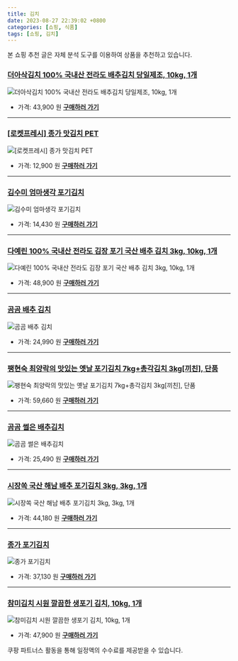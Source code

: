 ```yaml
---
title: 김치
date: 2023-08-27 22:39:02 +0800
categories: [쇼핑, 식품]
tags: [쇼핑, 김치]
---
```

본 쇼핑 추천 글은 자체 분석 도구를 이용하여 상품을 추천하고 있습니다.
### [더아삭김치 100% 국내산 전라도 배추김치 당일제조, 10kg, 1개](https://link.coupang.com/re/AFFSDP?lptag=AF1030537&pageKey=7552464532&itemId=19879335236&vendorItemId=86902491099&traceid=V0-153-885dd95b49ceb3f0&clickBeacon=cyMXv6FdaqFphpyc4W9cgZjZAcWTCmbjkCtPBcdQeDRT8p74Xxh46Rg903YNiJPxHmyS3th%2FhxUV%2Be0rz7oLoD2nCEDOjfMfu8rlTj86KH7KnwYFFWAQGHwxRqMlMzhmemkQpWa2RZL3nV8q65GuSOrIBgsWC7DafSLTUjKX0T322voqt7PhbALKDzODFpvDR%2BgoiJGMrtOLNEFItINsN7OWDG2pnVN5wRPXTAu05%2BNmyntOdS04FAVXS9%2FrtT%2Bhg57LpTA4%2FaKxqiDjLY8iYcC4WP%2BnXhY10WncacCDX%2FuHQvEMCa7DI%2FaK37KYsHjBPk2sViKR1l%2B6obHOs%2FCUJV6JqrbYb92A0psCt%2B8Ca038Af%2FyIiiLIF8LlaxWqFWg7RuF2QPvT9qWd%2B4OF95yS6jls4lxPLEeWq4P1OgGL8%2FAz27JRbcdGyqNg6t8KYsBiRFBIWUZFgh4CRQeLpg5I6k9DObm7SJZgHOpLCTMkhUNsfO1KGEIj88VMCF1jPZBJHlxVaccCtV1z58%2B7qCKdVv%2FYPXoq7BHsMuKnp5AcxC%2FToatNgNtPrwEtUErftNRHIoh1FVUn4n%2Bim0ERKVowVDGpwyIq1zbkpV3ABLPxZYVqAZPY10TY4QUVR4Ct4bPXpZO0HLcfJCfUkvN9B1tkCJ9jhcvdBZm7kPuBljC0k79L4UsoAclEK9A2CSIMSkdY3MGwZY8NT3ZYLyj2s2gxS4yYZxXSNYJThgOaLHAb%2F6pVP8p%2BgfjNGqdk%2FqQES%2FDdx4VqjWkNlgb8VImrTrW%2F5P1vjPIfGRH9HrI46RU2CGXLL%2FIA8xYNSDUU2EBhnsGHC%2FHoqNtonNx9C4LDKhgTxdpy317Pv2o546YUpopwW4%3D&requestid=20230906223902850146062520&token=31850C%7CMIXED)
![더아삭김치 100% 국내산 전라도 배추김치 당일제조, 10kg, 1개](https://ads-partners.coupang.com/image1/K6WozhkRccGBSwK3K4CvGg6LVcoR1MEBTgQFncDHq7ibG2EOhICoTMwMpKe_vMxITvC1Z4R5vY7rlAsdjpNq_lj3db-XvIU7sjYzkJRNOUkbJesBgMboJH_GuQ_rGxVU9nYplup4fJh4QiFgJS7mkDaciEgH3eZju8-7vx5kGboGrECGmoJC1RlLiS-M2l55olmAlGc2YFf4yInWOqepFib25nejPjrrwyoygbFcrwnArxe-dS0qiPTJ72uAfQz0CC7lCvMpz1vxedXdqDr98u2_f2lE7HUnU7BRyKH_STqsK9ZWWQ==)
- 가격: 43,900 원
[**구매하러 가기**](https://link.coupang.com/re/AFFSDP?lptag=AF1030537&pageKey=7552464532&itemId=19879335236&vendorItemId=86902491099&traceid=V0-153-885dd95b49ceb3f0&clickBeacon=cyMXv6FdaqFphpyc4W9cgZjZAcWTCmbjkCtPBcdQeDRT8p74Xxh46Rg903YNiJPxHmyS3th%2FhxUV%2Be0rz7oLoD2nCEDOjfMfu8rlTj86KH7KnwYFFWAQGHwxRqMlMzhmemkQpWa2RZL3nV8q65GuSOrIBgsWC7DafSLTUjKX0T322voqt7PhbALKDzODFpvDR%2BgoiJGMrtOLNEFItINsN7OWDG2pnVN5wRPXTAu05%2BNmyntOdS04FAVXS9%2FrtT%2Bhg57LpTA4%2FaKxqiDjLY8iYcC4WP%2BnXhY10WncacCDX%2FuHQvEMCa7DI%2FaK37KYsHjBPk2sViKR1l%2B6obHOs%2FCUJV6JqrbYb92A0psCt%2B8Ca038Af%2FyIiiLIF8LlaxWqFWg7RuF2QPvT9qWd%2B4OF95yS6jls4lxPLEeWq4P1OgGL8%2FAz27JRbcdGyqNg6t8KYsBiRFBIWUZFgh4CRQeLpg5I6k9DObm7SJZgHOpLCTMkhUNsfO1KGEIj88VMCF1jPZBJHlxVaccCtV1z58%2B7qCKdVv%2FYPXoq7BHsMuKnp5AcxC%2FToatNgNtPrwEtUErftNRHIoh1FVUn4n%2Bim0ERKVowVDGpwyIq1zbkpV3ABLPxZYVqAZPY10TY4QUVR4Ct4bPXpZO0HLcfJCfUkvN9B1tkCJ9jhcvdBZm7kPuBljC0k79L4UsoAclEK9A2CSIMSkdY3MGwZY8NT3ZYLyj2s2gxS4yYZxXSNYJThgOaLHAb%2F6pVP8p%2BgfjNGqdk%2FqQES%2FDdx4VqjWkNlgb8VImrTrW%2F5P1vjPIfGRH9HrI46RU2CGXLL%2FIA8xYNSDUU2EBhnsGHC%2FHoqNtonNx9C4LDKhgTxdpy317Pv2o546YUpopwW4%3D&requestid=20230906223902850146062520&token=31850C%7CMIXED)
---
### [[로켓프레시] 종가 맛김치 PET](https://link.coupang.com/re/AFFSDP?lptag=AF1030537&pageKey=7025563946&itemId=17319879727&vendorItemId=84490613956&traceid=V0-153-26d9a11533dab174&requestid=20230906223902850146062520&token=31850C%7CMIXED)
![[로켓프레시] 종가 맛김치 PET](https://ads-partners.coupang.com/image1/sUbNY_9-7NqXh4qWsXMhp5rxClcXCIB3EfCVW1gQlHaYSFSVYUGiGUtrigYz4jPWJphwFHFZ3BqkVBPVrvdi8Dqdp4anWbqcIfzRw2gLWJTUxDVu4pPVWJvhRZ0F0m6KOin7cvu6aZFsxaGY5sPdW_CpVMVPritt1fuHVDorg8BGJwkNwqi3pMYV8l7z1bEYkMJPIG19U8_1BHAMGRgLzYzI7A145pTrlToccnv57mFGHGBY8nbs_NFfIWmwxyTF8xVD6otuvKIobDH1K3yJ)
- 가격: 12,900 원
[**구매하러 가기**](https://link.coupang.com/re/AFFSDP?lptag=AF1030537&pageKey=7025563946&itemId=17319879727&vendorItemId=84490613956&traceid=V0-153-26d9a11533dab174&requestid=20230906223902850146062520&token=31850C%7CMIXED)
---
### [김수미 엄마생각 포기김치](https://link.coupang.com/re/AFFSDP?lptag=AF1030537&pageKey=1816962022&itemId=3092115976&vendorItemId=71079939856&traceid=V0-153-1e06b2357a7fd47f&requestid=20230906223902850146062520&token=31850C%7CMIXED)
![김수미 엄마생각 포기김치](https://ads-partners.coupang.com/image1/FIwPBz6pg6kjIWbqFNecZywtSGdsmXqHLpFbjcGUekWsAIXgWjeXBojoXZb0GxIrMyHAXky0NoXN46Qahfdn3mpZr8sow1JESaozIQ3lTdJ3CBaKO4cinhVTWE2j1SO8BohdHCTlOrUF7R3Rq1-McDRT3K2o4fJ78ktNsSWz1jdEVX9k2hMXeyhNYJcT9aFAeiicQwJXNBFkzD1lSBO6ZqeK7_PkXEx6QegE5QoBdyiGI3L_UvkMHwq96fqYOpUBt0ldUKDE9AN-VzlEPOTu2vw=)
- 가격: 14,430 원
[**구매하러 가기**](https://link.coupang.com/re/AFFSDP?lptag=AF1030537&pageKey=1816962022&itemId=3092115976&vendorItemId=71079939856&traceid=V0-153-1e06b2357a7fd47f&requestid=20230906223902850146062520&token=31850C%7CMIXED)
---
### [다예린 100% 국내산 전라도 김장 포기 국산 배추 김치 3kg, 10kg, 1개](https://link.coupang.com/re/AFFSDP?lptag=AF1030537&pageKey=6840896477&itemId=16403976549&vendorItemId=83595138927&traceid=V0-153-b52f9e9442d52780&clickBeacon=cyMXv6FdaqFphpyc4W9cgZjZAcWTCmbjkCtPBcdQeDRT8p74Xxh46Rg903YNiJPxHmyS3th%2FhxUV%2Be0rz7oLoDW%2BTGvLbPHTbztxcKE5HuRA1WepoqLkzu7JlSzASIq2ACfVNyxj0V9mW86koufcGaq5IC3SyR9Ct7112oSImNr22voqt7PhbALKDzODFpvDR%2BgoiJGMrtOLNEFItINsN7OWDG2pnVN5wRPXTAu05%2BNmyntOdS04FAVXS9%2FrtT%2BhLdXTawTBrgqcNHS2EZCQgTvv7JhwIhBwSVSvULB77vZOwdf0cA0g4aOg4WSZN1XXLw5L5g3VNl9HGDo8rvIC1uW0x5suABKkuEH1eOjRUGJJtbaVCZtWnd14Srves4HknhWFPq4eamSNV5ZoFvfxuQRsxlfnIZRPQh3Y4qybCFYjMrzI4y9uRS0RoxyRv810vVgFX%2BPPNT8L46%2FeivEZHVv%2FYPXoq7BHsMuKnp5AcxC%2FToatNgNtPrwEtUErftNRl%2FSZ5HPkQ3NW67BARpw%2B%2F68eCHQpoCjLdQcA4CQcL02DQYzevIZ1m001rwWPrR%2Fgs9xNBMXz%2FOKBvntDo7qy8DfzXmZHKJJU7OQ4wJdLJUCr86VlkS5D9x1WZv6QPzm5HbbtZ3u8slhth8t49s3gGUq9dFj%2FJ6ClbMndua95a6rguOuda7kP8L8Wsyd7VywRV5n%2BXdvsUaF3cPAtjelPUogogxRW4H4RZBx4vx%2FqRdnFkypF7XnjqEWtZ%2F6iDJYKuj9gA%2BV9jVQ6CkcQd7QQUS9wZ1epxWJ9fqQF%2FuLVFslgLCU1qIXJF%2FT%2Fyqu%2FOt1i1YcClpHmrbn6Vgghp12wToRENYPtp%2B7Iiquq1ltJSLM%3D&requestid=20230906223902850146062520&token=31850C%7CMIXED)
![다예린 100% 국내산 전라도 김장 포기 국산 배추 김치 3kg, 10kg, 1개](https://ads-partners.coupang.com/image1/r0picQtelrz13y8Zrz57jRKMUK-c-lqXTN3jjNL33W_9whHMDxOm68orc0ltuGSG9xGj-YC8QAX9SlFjyrPmzBM0GFs70nqIID5nQAoRQz2g9jKkJ9tNvQh5M3-Cti5eRB4JfCTXfnFLTxjo5t4JgPmdNa_9RhNk-I5yWrOwQbEUJj9ps49FZjvpf1FbC7r_eTvxjhU9awq8lr5lvm0gsTIJ6gTM1VV6T_DepeGWUPnan7L25I9uLh5mxWW4PX3nwyTLrSgkWfuj6sTe4_A7Q-sYb3gP2tVTfsG7AU3WR7ul1CyK)
- 가격: 48,900 원
[**구매하러 가기**](https://link.coupang.com/re/AFFSDP?lptag=AF1030537&pageKey=6840896477&itemId=16403976549&vendorItemId=83595138927&traceid=V0-153-b52f9e9442d52780&clickBeacon=cyMXv6FdaqFphpyc4W9cgZjZAcWTCmbjkCtPBcdQeDRT8p74Xxh46Rg903YNiJPxHmyS3th%2FhxUV%2Be0rz7oLoDW%2BTGvLbPHTbztxcKE5HuRA1WepoqLkzu7JlSzASIq2ACfVNyxj0V9mW86koufcGaq5IC3SyR9Ct7112oSImNr22voqt7PhbALKDzODFpvDR%2BgoiJGMrtOLNEFItINsN7OWDG2pnVN5wRPXTAu05%2BNmyntOdS04FAVXS9%2FrtT%2BhLdXTawTBrgqcNHS2EZCQgTvv7JhwIhBwSVSvULB77vZOwdf0cA0g4aOg4WSZN1XXLw5L5g3VNl9HGDo8rvIC1uW0x5suABKkuEH1eOjRUGJJtbaVCZtWnd14Srves4HknhWFPq4eamSNV5ZoFvfxuQRsxlfnIZRPQh3Y4qybCFYjMrzI4y9uRS0RoxyRv810vVgFX%2BPPNT8L46%2FeivEZHVv%2FYPXoq7BHsMuKnp5AcxC%2FToatNgNtPrwEtUErftNRl%2FSZ5HPkQ3NW67BARpw%2B%2F68eCHQpoCjLdQcA4CQcL02DQYzevIZ1m001rwWPrR%2Fgs9xNBMXz%2FOKBvntDo7qy8DfzXmZHKJJU7OQ4wJdLJUCr86VlkS5D9x1WZv6QPzm5HbbtZ3u8slhth8t49s3gGUq9dFj%2FJ6ClbMndua95a6rguOuda7kP8L8Wsyd7VywRV5n%2BXdvsUaF3cPAtjelPUogogxRW4H4RZBx4vx%2FqRdnFkypF7XnjqEWtZ%2F6iDJYKuj9gA%2BV9jVQ6CkcQd7QQUS9wZ1epxWJ9fqQF%2FuLVFslgLCU1qIXJF%2FT%2Fyqu%2FOt1i1YcClpHmrbn6Vgghp12wToRENYPtp%2B7Iiquq1ltJSLM%3D&requestid=20230906223902850146062520&token=31850C%7CMIXED)
---
### [곰곰 배추 김치](https://link.coupang.com/re/AFFSDP?lptag=AF1030537&pageKey=293458104&itemId=926526145&vendorItemId=5302356560&traceid=V0-153-d9ea514fb1c573b1&requestid=20230906223902850146062520&token=31850C%7CMIXED)
![곰곰 배추 김치](https://ads-partners.coupang.com/image1/xjzonvqwfmzlzc3rxvqNgijX8v3EKcvw2ycSP3kM27cZr-uyfZWOpHyt9o95l3TBIrJbQuHkUKgrtGYS_v_NQOkttynafO_ZLa1a_ybnEveA6orO6aIjUMPJAppg7UQ0LsUJMTvh6Pg1i3liYcw67DjNybsCuSv7jHm15WSYyoJcUI5Cq6uD_dropqnOJYJpsX9ccgP1zUeHLCsYqwDDBEVx1TJ3KSAFX1oW1fJ5OHQxuvSIbY744UhQG1w63XXeHGXNHzxidq-daomEi_xySaxZNUTNHaqt2rxzmTNksjg=)
- 가격: 24,990 원
[**구매하러 가기**](https://link.coupang.com/re/AFFSDP?lptag=AF1030537&pageKey=293458104&itemId=926526145&vendorItemId=5302356560&traceid=V0-153-d9ea514fb1c573b1&requestid=20230906223902850146062520&token=31850C%7CMIXED)
---
### [팽현숙 최양락의 맛있는 옛날 포기김치 7kg+총각김치 3kg[끼친], 단품](https://link.coupang.com/re/AFFSDP?lptag=AF1030537&pageKey=7402960178&itemId=19164884442&vendorItemId=86759886347&traceid=V0-153-37d4f08057c03b46&clickBeacon=cyMXv6FdaqFphpyc4W9cgZjZAcWTCmbjkCtPBcdQeDRT8p74Xxh46Rg903YNiJPxHmyS3th%2FhxUV%2Be0rz7oLoGoy%2FdLfrJLS8JTYdeFgzCdA1WepoqLkzu7JlSzASIq2EmmgO%2Fo%2FMgbT6TRKb1GHA6yWSRSVelcjqZk6L7usptv22voqt7PhbALKDzODFpvDR%2BgoiJGMrtOLNEFItINsN7OWDG2pnVN5wRPXTAu05%2BNmyntOdS04FAVXS9%2FrtT%2Bh9bww9h6zcj%2Bctad1T9naChrKL1dK0LN2rIXCWufQS7WZqgLSkmm5mjgBxH20U4H7lqui%2BYKNq0XQqz5W6V1yI6xmz3NqNekiYEz1hLS5VL9lXsThU12ZTCVY%2FcuZ49PS4xYoqCDsf5rGLRsPuBq93yvQAORtAyk039cw7qXPRnk3ve7j8%2Bs0jZl1grWHHu8rdgqJYK9PdLVROVPmcpgcyaujiJPdUQA5EDXcRKEUO3k0ZnZW24cxGICPrN3PSHRaezdJ2ZIZhhGs5HWKs%2BNo83CrJCrqiY05lY6f9d5EZoozhkMn2HCV1TO1WVXYzvmelHqHzwugFeMz8I2K798t%2FMslN873lCM6JswY0a5tiius2DaVOyAyyiqIgcNgD%2BWux%2FX3iEn1juw5ekJ7fd5kaNVekdcWwRyvLnF1y85eW9W9hrrKCPRJzLWJnKFQc0qFDD8e4RaWSCQyvN%2FiSYK4t9r9c4k6alHDzSgZ5TnZdGeCMGE7LjJB4CIR05%2BhEQ3QqmJrW8Te743A6UvqAV9ijI89zCrZkl9ejSkRrQEDI0tS6JWj6mfJbV%2FYQRPrM4VFrc24oTJoJE%2FBfp7MGdTAV0BzknQrAT3rYX1PxUGPszo%3D&requestid=20230906223902850146062520&token=31850C%7CMIXED)
![팽현숙 최양락의 맛있는 옛날 포기김치 7kg+총각김치 3kg[끼친], 단품](https://ads-partners.coupang.com/image1/gVCGjXw5ZnS1HLQegd95h8O3RhjSeuxOHU1EKdwd4D6WaArOau_vV8V2G3E5Y7iatM3sNwRHS4DXzLV2-kJ4Z4-0fCXen28q3yoamqtn-svgXt1D3qYlqXNhpOf_D4mTd1jYqQuUQsRgGOkqKmM5xlU7uaHPQhK1JLdcE36EHklSpQ_gRvo3SLNY-JVL4DV5ENTxCzskMMZLdRMjVLSms1fAhcxBzwtT81OZGFGy8GCQAr1Z7I8ClYY2POOt1bW2jzANz3L-wA7xKLZaJFY9hifbe2Av8P9jVZcFAo0CGVRnW9WI)
- 가격: 59,660 원
[**구매하러 가기**](https://link.coupang.com/re/AFFSDP?lptag=AF1030537&pageKey=7402960178&itemId=19164884442&vendorItemId=86759886347&traceid=V0-153-37d4f08057c03b46&clickBeacon=cyMXv6FdaqFphpyc4W9cgZjZAcWTCmbjkCtPBcdQeDRT8p74Xxh46Rg903YNiJPxHmyS3th%2FhxUV%2Be0rz7oLoGoy%2FdLfrJLS8JTYdeFgzCdA1WepoqLkzu7JlSzASIq2EmmgO%2Fo%2FMgbT6TRKb1GHA6yWSRSVelcjqZk6L7usptv22voqt7PhbALKDzODFpvDR%2BgoiJGMrtOLNEFItINsN7OWDG2pnVN5wRPXTAu05%2BNmyntOdS04FAVXS9%2FrtT%2Bh9bww9h6zcj%2Bctad1T9naChrKL1dK0LN2rIXCWufQS7WZqgLSkmm5mjgBxH20U4H7lqui%2BYKNq0XQqz5W6V1yI6xmz3NqNekiYEz1hLS5VL9lXsThU12ZTCVY%2FcuZ49PS4xYoqCDsf5rGLRsPuBq93yvQAORtAyk039cw7qXPRnk3ve7j8%2Bs0jZl1grWHHu8rdgqJYK9PdLVROVPmcpgcyaujiJPdUQA5EDXcRKEUO3k0ZnZW24cxGICPrN3PSHRaezdJ2ZIZhhGs5HWKs%2BNo83CrJCrqiY05lY6f9d5EZoozhkMn2HCV1TO1WVXYzvmelHqHzwugFeMz8I2K798t%2FMslN873lCM6JswY0a5tiius2DaVOyAyyiqIgcNgD%2BWux%2FX3iEn1juw5ekJ7fd5kaNVekdcWwRyvLnF1y85eW9W9hrrKCPRJzLWJnKFQc0qFDD8e4RaWSCQyvN%2FiSYK4t9r9c4k6alHDzSgZ5TnZdGeCMGE7LjJB4CIR05%2BhEQ3QqmJrW8Te743A6UvqAV9ijI89zCrZkl9ejSkRrQEDI0tS6JWj6mfJbV%2FYQRPrM4VFrc24oTJoJE%2FBfp7MGdTAV0BzknQrAT3rYX1PxUGPszo%3D&requestid=20230906223902850146062520&token=31850C%7CMIXED)
---
### [곰곰 썰은 배추김치](https://link.coupang.com/re/AFFSDP?lptag=AF1030537&pageKey=324290307&itemId=1038303611&vendorItemId=5493733619&traceid=V0-153-c0fc681b8edf7498&requestid=20230906223902850146062520&token=31850C%7CMIXED)
![곰곰 썰은 배추김치](https://ads-partners.coupang.com/image1/6l1cZ6moIK4QPiZQ6vmYC4yzJwaRM1nUf9Z4mb_11pHWumj0DUiLB0-m-gH2ro-OBMUPbGELdu_V4k7umE2Nehb0G0sETjUvr1sZr25yh7TCB5k3Vv1cXv9qIxtcW3lgeV7CwxpJcFXX6PLDtuYjQ_c2m98X-4PYWGqxz0UiiaeWSbRwUGIr9xwke4fzXzBZ60XvD5LzzK82RMtcinB4pRxdGdmFNkezdbOsNUVt2MaFfxdSSn8442Eml4GSlONdWly3loW1BpgQeQjxaw==)
- 가격: 25,490 원
[**구매하러 가기**](https://link.coupang.com/re/AFFSDP?lptag=AF1030537&pageKey=324290307&itemId=1038303611&vendorItemId=5493733619&traceid=V0-153-c0fc681b8edf7498&requestid=20230906223902850146062520&token=31850C%7CMIXED)
---
### [시장쏙 국산 해남 배추 포기김치 3kg, 3kg, 1개](https://link.coupang.com/re/AFFSDP?lptag=AF1030537&pageKey=7563943742&itemId=19933649759&vendorItemId=85671207588&traceid=V0-153-10fcba3dd2affe74&clickBeacon=cyMXv6FdaqFphpyc4W9cgZjZAcWTCmbjkCtPBcdQeDRT8p74Xxh46Rg903YNiJPxHmyS3th%2FhxUV%2Be0rz7oLoDCn90d%2BmM3YWsbXjBGzrEBA1WepoqLkzu7JlSzASIq2kr7R9rbaIBH2D1cxw%2BX5yAPqfHT9FWMuBeeiM578jmH22voqt7PhbALKDzODFpvDR%2BgoiJGMrtOLNEFItINsN7OWDG2pnVN5wRPXTAu05%2BNmyntOdS04FAVXS9%2FrtT%2Bhzxd%2FWPPavxIZ6Gqvy81W3c32dCN2k8umoa029FteFyO5Up6Ev%2BEXr8VQcZ56QYdMo8uWEGhenXB5B3ajSz1Nu1gX%2FLH%2BnyM60K69MIGVrQEl80UWPqUcufZwhxJyABODhTJO7WUmRonzXS5R5Tj7e7S1L522%2BRkLnMlWBiZYacyde1SRCMXEVp%2FE5cfOfU6Z62TCFBxG%2FfqsX%2Fcpi4Y3bXkiYNoG3TzQin1qJNSHr1%2Fyf2XIu3GFvEUthLUbchLwRaoAyjgguOvTFO7ucLJBibBcnojvaVREhk1752UmDALImHrbhKB34nFYBhCPYh0E28c9NKxUaZSiEChNqDBFovX2w6SGsq8rHQn8eE3x2JXrnvcwsM%2FlOV3Z6oGLi8jIpY6NR3l2Hz0sqqNkJhix94XQH%2BsaWf1ZDfwossapmCGAj4wIxiPFVPQ7xB7EIwT%2BAnighyM8l%2FYf1jJYf5DrPydQcz0EHnurQfykCsVSPV%2BT4hE9dOhhk7mvLdnPucPuXTMd11zb0k6a5PSrwrxR4WJqk4QxA3L%2BZE%2BZ4z4uoNQNUyQ8ytjoDb49ZDh2MmKH7pBu9gErBXqe42qjtFbDnMladxPSpWJ00B7gX3nIvc4%3D&requestid=20230906223902850146062520&token=31850C%7CMIXED)
![시장쏙 국산 해남 배추 포기김치 3kg, 3kg, 1개](https://ads-partners.coupang.com/image1/dm54csGHY1fVzKprdqdJq7j8GBdgGjBZV9HVaHKqxP9cT37i7AgdMUaI9sqO18ggI2QUyapEVPlwPO6euE3qZqrb8FrvZP_hiXplswLp_icxH_L1hwx17WLYOXNtkaTq0-ha6KUPvEQxLRWRZOOU6Wkc6WWC2pdC8XYx5Wjsq1tiDl4Bj4P6HVRAGYtjtlsdFshQmgqwiQ2easmTGvGHbXCV3hHiKjk44DBO2fDVtLSZ_5_FjTXC2go_PeKkTK4ZXg5RxpF96FVXWkdZkD3_1vxi67vLxHMZCMh8tdD0iinz_K2A)
- 가격: 44,180 원
[**구매하러 가기**](https://link.coupang.com/re/AFFSDP?lptag=AF1030537&pageKey=7563943742&itemId=19933649759&vendorItemId=85671207588&traceid=V0-153-10fcba3dd2affe74&clickBeacon=cyMXv6FdaqFphpyc4W9cgZjZAcWTCmbjkCtPBcdQeDRT8p74Xxh46Rg903YNiJPxHmyS3th%2FhxUV%2Be0rz7oLoDCn90d%2BmM3YWsbXjBGzrEBA1WepoqLkzu7JlSzASIq2kr7R9rbaIBH2D1cxw%2BX5yAPqfHT9FWMuBeeiM578jmH22voqt7PhbALKDzODFpvDR%2BgoiJGMrtOLNEFItINsN7OWDG2pnVN5wRPXTAu05%2BNmyntOdS04FAVXS9%2FrtT%2Bhzxd%2FWPPavxIZ6Gqvy81W3c32dCN2k8umoa029FteFyO5Up6Ev%2BEXr8VQcZ56QYdMo8uWEGhenXB5B3ajSz1Nu1gX%2FLH%2BnyM60K69MIGVrQEl80UWPqUcufZwhxJyABODhTJO7WUmRonzXS5R5Tj7e7S1L522%2BRkLnMlWBiZYacyde1SRCMXEVp%2FE5cfOfU6Z62TCFBxG%2FfqsX%2Fcpi4Y3bXkiYNoG3TzQin1qJNSHr1%2Fyf2XIu3GFvEUthLUbchLwRaoAyjgguOvTFO7ucLJBibBcnojvaVREhk1752UmDALImHrbhKB34nFYBhCPYh0E28c9NKxUaZSiEChNqDBFovX2w6SGsq8rHQn8eE3x2JXrnvcwsM%2FlOV3Z6oGLi8jIpY6NR3l2Hz0sqqNkJhix94XQH%2BsaWf1ZDfwossapmCGAj4wIxiPFVPQ7xB7EIwT%2BAnighyM8l%2FYf1jJYf5DrPydQcz0EHnurQfykCsVSPV%2BT4hE9dOhhk7mvLdnPucPuXTMd11zb0k6a5PSrwrxR4WJqk4QxA3L%2BZE%2BZ4z4uoNQNUyQ8ytjoDb49ZDh2MmKH7pBu9gErBXqe42qjtFbDnMladxPSpWJ00B7gX3nIvc4%3D&requestid=20230906223902850146062520&token=31850C%7CMIXED)
---
### [종가 포기김치](https://link.coupang.com/re/AFFSDP?lptag=AF1030537&pageKey=188775801&itemId=539099114&vendorItemId=4409002203&traceid=V0-153-8e448be65b397850&requestid=20230906223902850146062520&token=31850C%7CMIXED)
![종가 포기김치](https://ads-partners.coupang.com/image1/KjmZ1yUTnXO4LC7WKpmriFTcpkinQpnwO0QcDOpVC6kQqSMTBY-7dyGfWLGfcuNuZQqP_hSmIFH4OCQ4oY9UXmdBGMT9mcBzR_SNAi49Np5RZw3vvpdtTKw5I3XFwsPuyK5Dom1-ab2FZQXf9Mwx5iRiGoZOqq1VQM2elB5Wdj89aWOacKGfAuoATkSpXAXgtoH04eAm4bRXnQ6cUPePDJqEz8lEJ6XxOk5GSk2YKjyMcgy_ou1zvjQWCtrxpXAdFRgR53aIbJC3iaQSU61XNg==)
- 가격: 37,130 원
[**구매하러 가기**](https://link.coupang.com/re/AFFSDP?lptag=AF1030537&pageKey=188775801&itemId=539099114&vendorItemId=4409002203&traceid=V0-153-8e448be65b397850&requestid=20230906223902850146062520&token=31850C%7CMIXED)
---
### [참미김치 시원 깔끔한 생포기 김치, 10kg, 1개](https://link.coupang.com/re/AFFSDP?lptag=AF1030537&pageKey=7070366695&itemId=16819863074&vendorItemId=81108100942&traceid=V0-153-ceccc9e8873df8e0&clickBeacon=cyMXv6FdaqFphpyc4W9cgZjZAcWTCmbjkCtPBcdQeDRT8p74Xxh46Rg903YNiJPxHmyS3th%2FhxUV%2Be0rz7oLoLg3YTsv14xSi%2BArqxQzG0NA1WepoqLkzu7JlSzASIq2h7IsGuNspOXaEq0V0kf3sVaISaylfzS69Vy9x21u7xr22voqt7PhbALKDzODFpvDR%2BgoiJGMrtOLNEFItINsN7OWDG2pnVN5wRPXTAu05%2BNmyntOdS04FAVXS9%2FrtT%2BhccHGEo1VJSvztA%2BB0Cpl%2BkxZ3qMziHVaTXDmVCl9YeyJSJNetJ%2BeDd4NLG2u%2Bnf6%2BL9ASxJ3JSKsDvs0nKGR3yxZCfentbb22CQ%2BxTNlvGT2Tx%2BMM0iocZCKVgnLt3sPhTJO7WUmRonzXS5R5Tj7e7S1L522%2BRkLnMlWBiZYaczF%2B2l2S6RPUcGv6l5BVUWUzS21vstbDTCsvb2%2FLX91F342aVhPdNsO87Vn9iNfZL9%2FflSPlQUa7v5s%2FggcltxIA%2B70Qrm%2FgH8Aff1xi2NFWfzMzi0x7FhvagkTt5ULFpOUMJMr0fN2OCFnrmgYvRp4ySoNpoYE73BDbfsws035yTFJhwdPzKCTyiz7i8zqSAwN86DYYxy0jzFojwuxCi7ll%2FvphNAqIltTFwCOUjLSu6GBocbkfK%2BgXrbjkEn4c7KJM8pKFr7YEz1GZid3payKPRQvUzwOCcI8I373Abzul8p%2BWGayktQuWLb7%2BMeRzoy7EKrQyg9KVrpuQGn3EJNpLN8F%2FLZSuHiNMODQ6fn4EPlvxMLtBUj7evP2S0OnNQFbazEwXlUWLBEH7UWWqsrhgJnsH22IjX6eLdQMz3x%2BZ30vO07MdP8IWRLQ5L%2Fb7%2Fg%3D&requestid=20230906223902850146062520&token=31850C%7CMIXED)
![참미김치 시원 깔끔한 생포기 김치, 10kg, 1개](https://ads-partners.coupang.com/image1/p2vdAeiQ38G_kIKep97DJ76XbYJsbp-_MrCuKqVVekNGwEsQy_bC8QAFxjYHw_CPOEsz3Jesl6HDfwGN3EDl7XNnih4u69J5amdVkcO--5k8K_RCxsm6ujiJvUsJKoEJgag9COazfHKk8mp6rMVmPPpKMrNqpIrIw8N5EGzJWJc6HCTTs2NL-f0INyoDnT1cVJLCUccTvHk8z-hsW6ksA73ysLwWHxbFp4wNVXQGULs_V-jtKGUpMyK-Xa7zkjxJWO-NFWmysFB3eetNdBS81YTl4Th4yopxlFTBKgUu3Yh4EmUP)
- 가격: 47,900 원
[**구매하러 가기**](https://link.coupang.com/re/AFFSDP?lptag=AF1030537&pageKey=7070366695&itemId=16819863074&vendorItemId=81108100942&traceid=V0-153-ceccc9e8873df8e0&clickBeacon=cyMXv6FdaqFphpyc4W9cgZjZAcWTCmbjkCtPBcdQeDRT8p74Xxh46Rg903YNiJPxHmyS3th%2FhxUV%2Be0rz7oLoLg3YTsv14xSi%2BArqxQzG0NA1WepoqLkzu7JlSzASIq2h7IsGuNspOXaEq0V0kf3sVaISaylfzS69Vy9x21u7xr22voqt7PhbALKDzODFpvDR%2BgoiJGMrtOLNEFItINsN7OWDG2pnVN5wRPXTAu05%2BNmyntOdS04FAVXS9%2FrtT%2BhccHGEo1VJSvztA%2BB0Cpl%2BkxZ3qMziHVaTXDmVCl9YeyJSJNetJ%2BeDd4NLG2u%2Bnf6%2BL9ASxJ3JSKsDvs0nKGR3yxZCfentbb22CQ%2BxTNlvGT2Tx%2BMM0iocZCKVgnLt3sPhTJO7WUmRonzXS5R5Tj7e7S1L522%2BRkLnMlWBiZYaczF%2B2l2S6RPUcGv6l5BVUWUzS21vstbDTCsvb2%2FLX91F342aVhPdNsO87Vn9iNfZL9%2FflSPlQUa7v5s%2FggcltxIA%2B70Qrm%2FgH8Aff1xi2NFWfzMzi0x7FhvagkTt5ULFpOUMJMr0fN2OCFnrmgYvRp4ySoNpoYE73BDbfsws035yTFJhwdPzKCTyiz7i8zqSAwN86DYYxy0jzFojwuxCi7ll%2FvphNAqIltTFwCOUjLSu6GBocbkfK%2BgXrbjkEn4c7KJM8pKFr7YEz1GZid3payKPRQvUzwOCcI8I373Abzul8p%2BWGayktQuWLb7%2BMeRzoy7EKrQyg9KVrpuQGn3EJNpLN8F%2FLZSuHiNMODQ6fn4EPlvxMLtBUj7evP2S0OnNQFbazEwXlUWLBEH7UWWqsrhgJnsH22IjX6eLdQMz3x%2BZ30vO07MdP8IWRLQ5L%2Fb7%2Fg%3D&requestid=20230906223902850146062520&token=31850C%7CMIXED)


쿠팡 파트너스 활동을 통해 일정액의 수수료를 제공받을 수 있습니다.
